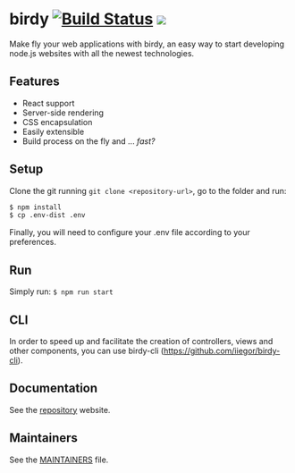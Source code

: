 # birdy [![Build Status](https://travis-ci.org/iiegor/birdy.svg)](https://travis-ci.org/iiegor/birdy) ![](https://david-dm.org/iiegor/birdy.svg)
Make fly your web applications with birdy, an easy way to start developing node.js websites with all the newest technologies.

## Features
- React support
- Server-side rendering
- CSS encapsulation
- Easily extensible
- Build process on the fly
and ... *fast?*

## Setup
Clone the git running ``git clone <repository-url>``, go to the folder and run:
```sh
$ npm install
$ cp .env-dist .env
```

Finally, you will need to configure your .env file according to your preferences.

## Run
Simply run: ``$ npm run start``

## CLI
In order to speed up and facilitate the creation of controllers, views and other components, you can use birdy-cli (https://github.com/iiegor/birdy-cli).

## Documentation
See the [repository](http://iiegor.github.io/birdy) website.

## Maintainers
See the [MAINTAINERS](https://github.com/iiegor/birdy/blob/master/MAINTAINERS) file.
